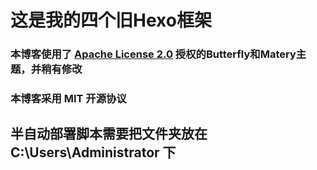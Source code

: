 # 这是我的四个旧Hexo框架

### 本博客使用了 [Apache License 2.0](https://apache.org/licenses/LICENSE-2.0) 授权的Butterfly和Matery主题，并稍有修改

### 本博客采用 MIT 开源协议

## 半自动部署脚本需要把文件夹放在 C:\Users\Administrator 下

